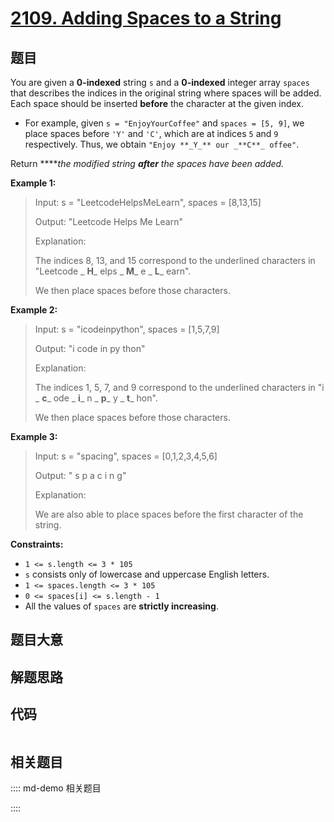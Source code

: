 # [2109. Adding Spaces to a String](https://leetcode.com/problems/adding-spaces-to-a-string)

## 题目

You are given a **0-indexed** string `s` and a **0-indexed** integer array
`spaces` that describes the indices in the original string where spaces will
be added. Each space should be inserted **before** the character at the given
index.

  * For example, given `s = "EnjoyYourCoffee"` and `spaces = [5, 9]`, we place spaces before `'Y'` and `'C'`, which are at indices `5` and `9` respectively. Thus, we obtain `"Enjoy **_Y_** our _**C**_ offee"`.

Return ****_the modified string **after** the spaces have been added._



**Example 1:**

> Input: s = "LeetcodeHelpsMeLearn", spaces = [8,13,15]
> 
> Output: "Leetcode Helps Me Learn"
> 
> Explanation: 
> 
> The indices 8, 13, and 15 correspond to the underlined characters in "Leetcode _ **H**_ elps _ **M**_ e _ **L**_ earn".
> 
> We then place spaces before those characters.

**Example 2:**

> Input: s = "icodeinpython", spaces = [1,5,7,9]
> 
> Output: "i code in py thon"
> 
> Explanation:
> 
> The indices 1, 5, 7, and 9 correspond to the underlined characters in "i _ **c**_ ode _ **i**_ n _ **p**_ y _ **t**_ hon".
> 
> We then place spaces before those characters.

**Example 3:**

> Input: s = "spacing", spaces = [0,1,2,3,4,5,6]
> 
> Output: " s p a c i n g"
> 
> Explanation:
> 
> We are also able to place spaces before the first character of the string.

**Constraints:**

  * `1 <= s.length <= 3 * 105`
  * `s` consists only of lowercase and uppercase English letters.
  * `1 <= spaces.length <= 3 * 105`
  * `0 <= spaces[i] <= s.length - 1`
  * All the values of `spaces` are **strictly increasing**.


## 题目大意

## 解题思路

## 代码

```javascript

```

## 相关题目

:::: md-demo 相关题目

::::
